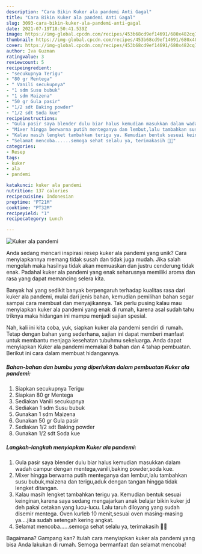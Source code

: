 ```yaml
---
description: "Cara Bikin Kuker ala pandemi Anti Gagal"
title: "Cara Bikin Kuker ala pandemi Anti Gagal"
slug: 3093-cara-bikin-kuker-ala-pandemi-anti-gagal
date: 2021-07-19T18:50:41.539Z
image: https://img-global.cpcdn.com/recipes/453b68cd9ef14691/680x482cq70/kuker-ala-pandemi-foto-resep-utama.jpg
thumbnail: https://img-global.cpcdn.com/recipes/453b68cd9ef14691/680x482cq70/kuker-ala-pandemi-foto-resep-utama.jpg
cover: https://img-global.cpcdn.com/recipes/453b68cd9ef14691/680x482cq70/kuker-ala-pandemi-foto-resep-utama.jpg
author: Iva Guzman
ratingvalue: 3
reviewcount: 5
recipeingredient:
- "secukupnya Terigu"
- "80 gr Mentega"
- " Vanili secukupnya"
- "1 sdm Susu bubuk"
- "1 sdm Maizena"
- "50 gr Gula pasir"
- "1/2 sdt Baking powder"
- "1/2 sdt Soda kue"
recipeinstructions:
- "Gula pasir saya blender dulu biar halus kemudian masukkan dalam wadah campur dengan mentega,vanili,baking powder,soda kue."
- "Mixer hingga berwarna putih menteganya dan lembut,lalu tambahkan susu bubuk,maizena dan terigu,aduk dengan tangan hingga tidak lengket ditangan."
- "Kalau masih lengket tambahkan terigu ya. Kemudian bentuk sesuai keinginan,karena saya sedang mengajarkan anak belajar bikin kuker jd deh pakai cetakan yang lucu-lucu. Lalu taruh diloyang yang sudah disemir mentega. Oven kurleb 10 menit,sesuai oven masing-masing ya....jika sudah setengah kering angkat."
- "Selamat mencoba......semoga sehat selalu ya, terimakasih 🙏😍"
categories:
- Resep
tags:
- kuker
- ala
- pandemi

katakunci: kuker ala pandemi 
nutrition: 137 calories
recipecuisine: Indonesian
preptime: "PT21M"
cooktime: "PT32M"
recipeyield: "1"
recipecategory: Lunch

---
```



![Kuker ala pandemi](https://img-global.cpcdn.com/recipes/453b68cd9ef14691/680x482cq70/kuker-ala-pandemi-foto-resep-utama.jpg)

Anda sedang mencari inspirasi resep kuker ala pandemi yang unik? Cara menyiapkannya memang tidak susah dan tidak juga mudah. Jika salah mengolah maka hasilnya tidak akan memuaskan dan justru cenderung tidak enak. Padahal kuker ala pandemi yang enak seharusnya memiliki aroma dan rasa yang dapat memancing selera kita.



Banyak hal yang sedikit banyak berpengaruh terhadap kualitas rasa dari kuker ala pandemi, mulai dari jenis bahan, kemudian pemilihan bahan segar sampai cara membuat dan menyajikannya. Tak perlu pusing kalau mau menyiapkan kuker ala pandemi yang enak di rumah, karena asal sudah tahu triknya maka hidangan ini mampu menjadi sajian spesial.


Nah, kali ini kita coba, yuk, siapkan kuker ala pandemi sendiri di rumah. Tetap dengan bahan yang sederhana, sajian ini dapat memberi manfaat untuk membantu menjaga kesehatan tubuhmu sekeluarga. Anda dapat menyiapkan Kuker ala pandemi memakai 8 bahan dan 4 tahap pembuatan. Berikut ini cara dalam membuat hidangannya.

<!--inarticleads1-->

##### Bahan-bahan dan bumbu yang diperlukan dalam pembuatan Kuker ala pandemi:

1. Siapkan secukupnya Terigu
1. Siapkan 80 gr Mentega
1. Sediakan  Vanili secukupnya
1. Sediakan 1 sdm Susu bubuk
1. Gunakan 1 sdm Maizena
1. Gunakan 50 gr Gula pasir
1. Sediakan 1/2 sdt Baking powder
1. Gunakan 1/2 sdt Soda kue




<!--inarticleads2-->

##### Langkah-langkah menyiapkan Kuker ala pandemi:

1. Gula pasir saya blender dulu biar halus kemudian masukkan dalam wadah campur dengan mentega,vanili,baking powder,soda kue.
1. Mixer hingga berwarna putih menteganya dan lembut,lalu tambahkan susu bubuk,maizena dan terigu,aduk dengan tangan hingga tidak lengket ditangan.
1. Kalau masih lengket tambahkan terigu ya. Kemudian bentuk sesuai keinginan,karena saya sedang mengajarkan anak belajar bikin kuker jd deh pakai cetakan yang lucu-lucu. Lalu taruh diloyang yang sudah disemir mentega. Oven kurleb 10 menit,sesuai oven masing-masing ya....jika sudah setengah kering angkat.
1. Selamat mencoba......semoga sehat selalu ya, terimakasih 🙏😍




Bagaimana? Gampang kan? Itulah cara menyiapkan kuker ala pandemi yang bisa Anda lakukan di rumah. Semoga bermanfaat dan selamat mencoba!
